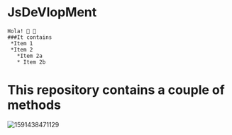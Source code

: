 # JsDeVlopMent
    Hola! 🌚 🌚
    ###It contains
     *Item 1 
     *Item 2  
       *Item 2a 
       * Item 2b
    
<h1>This repository contains a couple of methods</h1>

![1591438471129](https://user-images.githubusercontent.com/67545874/95006108-4c148500-0622-11eb-9674-b3c76cfd3ed8.png)

